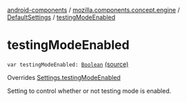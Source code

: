 [android-components](../../index.md) / [mozilla.components.concept.engine](../index.md) / [DefaultSettings](index.md) / [testingModeEnabled](./testing-mode-enabled.md)

# testingModeEnabled

`var testingModeEnabled: `[`Boolean`](https://kotlinlang.org/api/latest/jvm/stdlib/kotlin/-boolean/index.html) [(source)](https://github.com/mozilla-mobile/android-components/blob/master/components/concept/engine/src/main/java/mozilla/components/concept/engine/Settings.kt#L206)

Overrides [Settings.testingModeEnabled](../-settings/testing-mode-enabled.md)

Setting to control whether or not testing mode is enabled.

